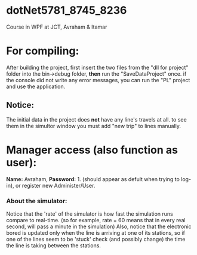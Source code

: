 # dotNet5781_8745_8236
Course in WPF at JCT, Avraham &amp; Itamar
# For compiling:
After building the project, first insert the two files from the "dll for project" folder into the bin->debug folder,&#x0a; 
**then** run the "SaveDataProject" once. if the console did not write any error messages, you can run the "PL" project and use the application.
## Notice:
The initial data in the project does **not** have any line's travels at all. to see them in the simultor window you must add "new trip" to lines manually.
# Manager access (also function as user):
**Name:** Avraham, **Password:** 1. (should appear as defult when trying to log-in), or register new Administer/User.
### About the simulator:
Notice that the 'rate' of the simulator is how fast the simulation runs compare to real-time. (so for example, rate = 60 means that in every real second, will pass a minute in the simulation)
Also, notice that the electronic bored is updated only when the line is arriving at one of its stations, so if one of the lines seem to be 'stuck' check (and possibly change) the time the line is taking between the stations.